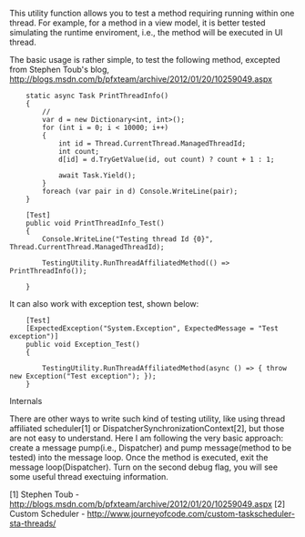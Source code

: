 This utility function allows you to test a method requiring running within one thread. For example, for a method in a view model, it is better tested simulating the runtime enviroment, i.e., the method will be executed in UI thread.

The basic usage is rather simple, to test the following method, excepted from Stephen Toub's blog, http://blogs.msdn.com/b/pfxteam/archive/2012/01/20/10259049.aspx

        static async Task PrintThreadInfo()
        {
            //
            var d = new Dictionary<int, int>();
            for (int i = 0; i < 10000; i++)
            {
                int id = Thread.CurrentThread.ManagedThreadId;
                int count;
                d[id] = d.TryGetValue(id, out count) ? count + 1 : 1;

                await Task.Yield();
            }
            foreach (var pair in d) Console.WriteLine(pair);
        }
        
        [Test]
        public void PrintThreadInfo_Test()
        {
            Console.WriteLine("Testing thread Id {0}", Thread.CurrentThread.ManagedThreadId);

            TestingUtility.RunThreadAffiliatedMethod(() => PrintThreadInfo());
           
        }
        
It can also work with exception test, shown below:

        [Test]
        [ExpectedException("System.Exception", ExpectedMessage = "Test exception")]
        public void Exception_Test()
        {
            
            TestingUtility.RunThreadAffiliatedMethod(async () => { throw new Exception("Test exception"); });
        }

Internals

There are other ways to write such kind of testing utility, like using thread affiliated scheduler[1] or DispatcherSynchronizationContext[2], but those are not easy to understand. Here I am following the very basic approach: create a message pump(i.e., Dispatcher) and pump message(method to be tested) into the message loop. Once the method is executed, exit the message loop(Dispatcher). Turn on the second debug flag, you will see some useful thread exectuing information.

 [1] Stephen Toub - http://blogs.msdn.com/b/pfxteam/archive/2012/01/20/10259049.aspx 
 [2] Custom Scheduler - http://www.journeyofcode.com/custom-taskscheduler-sta-threads/
